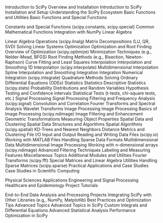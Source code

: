 Introduction to SciPy
Overview and Installation
Introduction to SciPy
Installation and Setup
Understanding the SciPy Ecosystem
Basic Functions and Utilities
Basic Functions and Special Functions

Constants and Special Functions (scipy.constants, scipy.special)
Common Mathematical Functions
Integration with NumPy
Linear Algebra

Linear Algebra Operations (scipy.linalg)
Matrix Decompositions (LU, QR, SVD)
Solving Linear Systems
Optimization
Optimization and Root Finding
Overview of Optimization (scipy.optimize)
Minimization Techniques (e.g., Nelder-Mead, BFGS)
Root Finding Methods (e.g., Bisection, Newton-Raphson)
Curve Fitting and Least Squares
Interpolation
Interpolation and Smoothing
1D Interpolation (scipy.interpolate)
Multidimensional Interpolation
Spline Interpolation and Smoothing
Integration
Integration
Numerical Integration (scipy.integrate)
Quadrature Methods
Solving Ordinary Differential Equations (ODEs)
Statistics
Statistics
Descriptive Statistics (scipy.stats)
Probability Distributions and Random Variables
Hypothesis Testing and Confidence Intervals
Statistical Tests (t-tests, chi-square tests, etc.)
Signal Processing
Signal Processing
Filtering and Frequency Analysis (scipy.signal)
Convolution and Correlation
Fourier Transforms and Spectral Analysis
Wavelet Transforms
Image Processing
Image Processing
Basics of Image Processing (scipy.ndimage)
Image Filtering and Enhancement
Geometric Transformations
Measuring Object Properties
Spatial Data and Clustering
Spatial Data Structures and Algorithms
Spatial Algorithms (scipy.spatial)
KD-Trees and Nearest Neighbors
Distance Metrics and Clustering
File I/O
Input and Output
Reading and Writing Data Files (scipy.io)
Working with MATLAB Files
Handling Sparse Data Formats
Multidimensional Data
Multidimensional Image Processing
Working with n-dimensional arrays (scipy.ndimage)
Advanced Filtering Techniques
Labeling and Measuring Features
Miscellaneous Topics
Additional Modules and Utilities
Fourier Transforms (scipy.fft)
Special Matrices and Linear Algebra Utilities
Handling Sparse Matrices (scipy.sparse)
Practical Applications and Case Studies
Case Studies in Scientific Computing

Physical Sciences Applications
Engineering and Signal Processing
Healthcare and Epidemiology
Project Tutorials

End-to-End Data Analysis and Processing Projects
Integrating SciPy with Other Libraries (e.g., NumPy, Matplotlib)
Best Practices and Optimization Tips
Advanced Topics
Advanced Topics in SciPy
Custom Integrals and Differential Equations
Advanced Statistical Analysis
Performance Optimization in SciPy
